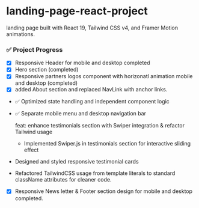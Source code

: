 # landing-page-react-project

landing page built with React 19, Tailwind CSS v4, and Framer Motion animations.

### ✅ Project Progress

- [x] Responsive Header for mobile and desktop completed
- [x] Hero section (completed)
- [x] Responsive partners logos component with horizonatl animation mobile and desktop (completed)
- [x] added About section and replaced NavLink with anchor links.
- ✅ Optimized state handling and independent component logic
- ✅ Separate mobile menu and desktop navigation bar

  feat: enhance testimonials section with Swiper integration & refactor Tailwind usage

  - Implemented Swiper.js in testimonials section for interactive sliding effect

- Designed and styled responsive testimonial cards
- Refactored TailwindCSS usage from template literals to standard className attributes for cleaner code.

 - [x] Responsive News letter & Footer section design for mobile and desktop completed.
